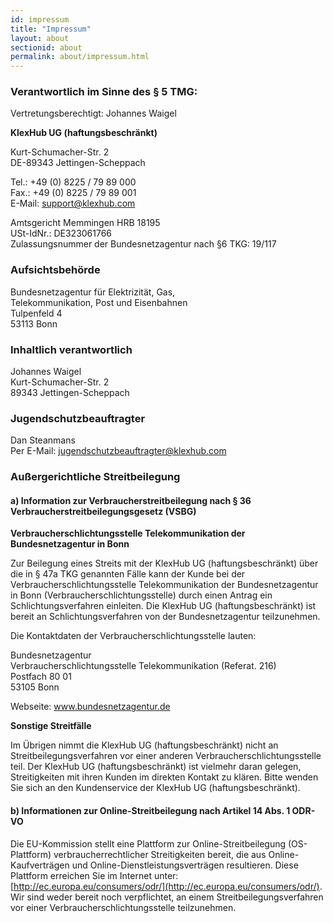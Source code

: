 ```yaml
---
id: impressum
title: "Impressum"
layout: about
sectionid: about
permalink: about/impressum.html
---
```

### Verantwortlich im Sinne des § 5 TMG:

Vertretungsberechtigt: Johannes Waigel

**KlexHub UG (haftungsbeschränkt)**

Kurt-Schumacher-Str. 2 <br />
DE-89343 Jettingen-Scheppach 

Tel.: +49 (0) 8225 / 79 89 000<br />
Fax.: +49 (0) 8225 / 79 89 001 <br />
E-Mail: support@klexhub.com

Amtsgericht Memmingen HRB 18195 <br />
USt-IdNr.: DE323061766<br />
Zulassungsnummer der Bundesnetzagentur nach §6 TKG: 19/117

### Aufsichtsbehörde

Bundesnetzagentur für Elektrizität, Gas,<br />
Telekommunikation, Post und Eisenbahnen<br />
Tulpenfeld 4<br />
53113 Bonn 

### Inhaltlich verantwortlich

Johannes Waigel<br />
Kurt-Schumacher-Str. 2<br />
89343 Jettingen-Scheppach

### Jugendschutzbeauftragter

Dan Steanmans<br />
Per E-Mail: jugendschutzbeauftragter@klexhub.com

### Außergerichtliche Streitbeilegung

#### a) Information zur Verbraucherstreitbeilegung nach § 36 Verbraucherstreitbeilegungsgesetz (VSBG)

**Verbraucherschlichtungsstelle Telekommunikation der Bundesnetzagentur in Bonn**

Zur Beilegung eines Streits mit der KlexHub UG (haftungsbeschränkt) über die in § 47a TKG genannten Fälle kann der Kunde bei der Verbraucherschlichtungsstelle Telekommunikation der Bundesnetzagentur in Bonn (Verbraucherschlichtungsstelle) durch einen Antrag ein Schlichtungsverfahren einleiten. Die KlexHub UG (haftungsbeschränkt) ist bereit an Schlichtungsverfahren von der Bundesnetzagentur teilzunehmen.

Die Kontaktdaten der Verbraucherschlichtungsstelle lauten:

Bundesnetzagentur<br />
Verbraucherschlichtungsstelle Telekommunikation (Referat. 216)<br />
Postfach 80 01<br />
53105 Bonn

Webseite: www.bundesnetzagentur.de

 
**Sonstige Streitfälle**

Im Übrigen nimmt die KlexHub UG (haftungsbeschränkt) nicht an Streitbeilegungsverfahren vor einer anderen Verbraucherschlichtungsstelle teil. Der KlexHub UG (haftungsbeschränkt) ist vielmehr daran gelegen, Streitigkeiten mit ihren Kunden im direkten Kontakt zu klären. Bitte wenden Sie sich an den Kundenservice der KlexHub UG (haftungsbeschränkt).

#### b) Informationen zur Online-Streitbeilegung nach Artikel 14 Abs. 1 ODR-VO

Die EU-Kommission stellt eine Plattform zur Online-Streitbeilegung (OS-Plattform) verbraucherrechtlicher Streitigkeiten bereit, die aus Online-Kaufverträgen und Online-Dienstleistungsverträgen resultieren. Diese Plattform erreichen Sie im Internet unter:
[http://ec.europa.eu/consumers/odr/](http://ec.europa.eu/consumers/odr/).
Wir sind weder bereit noch verpflichtet, an einem Streitbeilegungsverfahren vor einer Verbraucherschlichtungsstelle teilzunehmen.